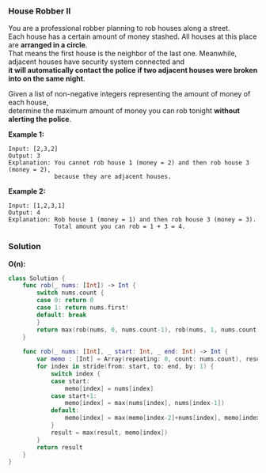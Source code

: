 
### House Robber II

You are a professional robber planning to rob houses along a street.</br>
Each house has a certain amount of money stashed. All houses at this place are __arranged in a circle__.</br> 
That means the first house is the neighbor of the last one. Meanwhile, adjacent houses have security system connected and</br> 
__it will automatically contact the police if two adjacent houses were broken into on the same night__.

Given a list of non-negative integers representing the amount of money of each house,</br> 
determine the maximum amount of money you can rob tonight __without alerting the police__.

__Example 1:__
```
Input: [2,3,2]
Output: 3
Explanation: You cannot rob house 1 (money = 2) and then rob house 3 (money = 2),
             because they are adjacent houses.
```
__Example 2:__
```
Input: [1,2,3,1]
Output: 4
Explanation: Rob house 1 (money = 1) and then rob house 3 (money = 3).
             Total amount you can rob = 1 + 3 = 4.
```

### Solution
__O(n):__
```Swift
class Solution {
    func rob(_ nums: [Int]) -> Int {
        switch nums.count {
        case 0: return 0
        case 1: return nums.first!
        default: break
        }
        return max(rob(nums, 0, nums.count-1), rob(nums, 1, nums.count))
    }
    
    func rob(_ nums: [Int], _ start: Int, _ end: Int) -> Int {
        var memo : [Int] = Array(repeating: 0, count: nums.count), result = Int.min
        for index in stride(from: start, to: end, by: 1) {
            switch index {
            case start:
                memo[index] = nums[index]
            case start+1:
                memo[index] = max(nums[index], nums[index-1])
            default:
                memo[index] = max(memo[index-2]+nums[index], memo[index-1])
            }
            result = max(result, memo[index])
        }
        return result
    }
}
```